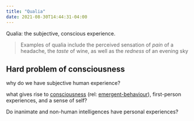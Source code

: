 ```yaml
---
title: "Qualia"
date: 2021-08-30T14:44:31-04:00
---
```


Qualia: the subjective, conscious experience.

> Examples of qualia include the perceived sensation of _pain_ of a headache, the _taste_ of wine, as well as the _redness_ of an evening sky


## Hard problem of consciousness
why do we have subjective human experience?

what gives rise to [consciousness](thoughts/consciousness.md) (rel: [emergent-behaviour](thoughts/emergent-behaviour.md)), first-person experiences, and a sense of self?

Do inanimate and non-human intelligences have personal experiences?